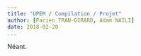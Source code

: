 ```yaml
---
title: "UPEM / Compilation / Projet"
author: [Pacien TRAN-GIRARD, Adam NAILI]
date: 2018-02-20
...
```


Néant.
